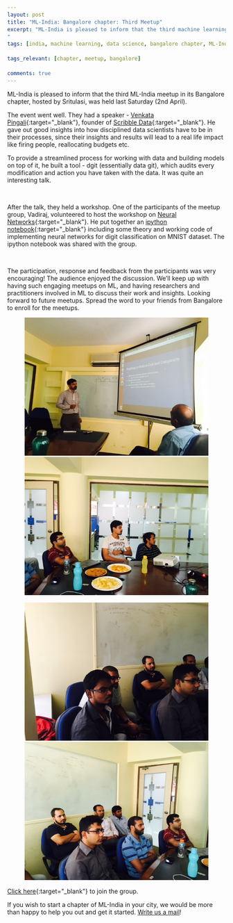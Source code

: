 ```yaml
---
layout: post
title: "ML-India: Bangalore chapter: Third Meetup"
excerpt: "ML-India is pleased to inform that the third machine learning meetup in its Bangalore chapter was held last Saturday (30th April). The meetup involved discussion on Borde and Kwik algorithms as well as Kaggle problems.
"
tags: [india, machine learning, data science, bangalore chapter, ML-India, meetup]

tags_relevant: [chapter, meetup, bangalore]

comments: true
---
```


ML-India is pleased to inform that the third ML-India meetup in its Bangalore chapter, hosted by Sritulasi, was held last Saturday (2nd April).

The event went well. They had a speaker - [Venkata Pingali](https://in.linkedin.com/in/pingali){:target="_blank"}, founder of [Scribble Data](http://www.scribbledata.io/){:target="_blank"}. He gave out good insights into how disciplined data scientists have to be in their processes, since their
insights and results will lead to a real life impact like firing people, reallocating budgets etc. 

To provide a streamlined process for working with data and building models on top of it, he built a tool - dgit (essentially data git), which audits every modification and action you have taken with the data. It was quite an interesting talk.

 

After the talk, they held a workshop. One of the participants of the meetup group, Vadiraj, volunteered to host the workshop on [Neural Networks](https://en.wikipedia.org/wiki/Artificial_neural_network){:target="_blank"}.
He put together an [ipython notebook](https://github.com/Vakuma/neural_network_workshop){:target="_blank"} including some theory and working code of implementing neural
networks for digit classification on MNIST dataset. The ipython notebook was shared with the group. 

 

The participation, response and feedback from the participants was very encouraging! The audience enjoyed the discussion. We’ll keep up with having such engaging meetups on ML, and having researchers and practitioners involved in ML to discuss their work and insights. Looking forward to future meetups. Spread
the word to your friends from Bangalore to enroll for the meetups.


<figure class="half">
    <a href="/images/FullSizeRender (3).JPG"><img src="/images/FullSizeRender (3).JPG"></a>
    <a href="/images/FullSizeRender (2).JPG"><img src="/images/FullSizeRender (2).JPG"></a>
    <figcaption></figcaption>
</figure>

<figure class="half">
    <a href="/images/FullSizeRender.JPG"><img src="/images/FullSizeRender.JPG"></a>
    <a href="/images/FullSizeRender (1).JPG"><img src="/images/FullSizeRender (1).JPG"></a>
    <figcaption></figcaption>
</figure>


[Click here](http://www.meetup.com/Machine-Learning-India-Bangalore/){:target="_blank"} to join the group.

If you wish to start a chapter of ML-India in your city, we would be more than happy to help you out and get it started. <a href="mailto:varun@aspiringminds.com" target="_top">Write us a mail</a>!

